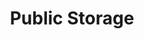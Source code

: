 ---
title: "Public Storage"
url: /lawrence/public-storage-west-31st-street/
shop: storage rental
---